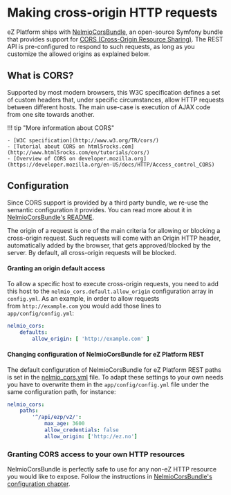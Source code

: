 # Making cross-origin HTTP requests

eZ Platform ships with [NelmioCorsBundle](https://github.com/nelmio/NelmioCorsBundle),
an open-source Symfony bundle that provides support for [CORS (Cross-Origin Resource Sharing)](http://www.w3.org/TR/cors/).
The REST API is pre-configured to respond to such requests, as long as you customize the allowed origins as explained below.

## What is CORS?

Supported by most modern browsers, this W3C specification defines a set of custom headers
that, under specific circumstances, allow HTTP requests between different hosts.
The main use-case is execution of AJAX code from one site towards another.

!!! tip "More information about CORS"

    - [W3C specification](http://www.w3.org/TR/cors/)
    - [Tutorial about CORS on html5rocks.com](http://www.html5rocks.com/en/tutorials/cors/)
    - [Overview of CORS on developer.mozilla.org](https://developer.mozilla.org/en-US/docs/HTTP/Access_control_CORS)

## Configuration

Since CORS support is provided by a third party bundle, we re-use the semantic configuration it provides.
You can read more about it in [NelmioCorsBundle's README](https://github.com/nelmio/NelmioCorsBundle/blob/master/README.md).

The origin of a request is one of the main criteria for allowing or blocking a cross-origin request.
Such requests will come with an Origin HTTP header, automatically added by the browser,
that gets approved/blocked by the server. By default, all cross-origin requests will be blocked.

#### Granting an origin default access

To allow a specific host to execute cross-origin requests, you need to add this host to the `nelmio_cors.default.allow_origin` configuration array in `config.yml`.
As an example, in order to allow requests from `http://example.com` you would add those lines to `app/config/config.yml`:

``` yaml
nelmio_cors:
    defaults:
        allow_origin: [ 'http://example.com' ]
```

#### Changing configuration of NelmioCorsBundle for eZ Platform REST

The default configuration of NelmioCorsBundle for eZ Platform REST paths is set in the [nelmio_cors.yml](https://github.com/ezsystems/ezpublish-kernel/blob/v7.5.5/eZ/Bundle/EzPublishRestBundle/Resources/config/nelmio_cors.yml) file. 
To adapt these settings to your own needs you have to overwrite them in the `app/config/config.yml` file under the same configuration path, for instance:

```yaml
nelmio_cors:
    paths:
        '^/api/ezp/v2/':
            max_age: 3600
            allow_credentials: false
            allow_origin: ['http://ez.no']
```

### Granting CORS access to your own HTTP resources

NelmioCorsBundle is perfectly safe to use for any non-eZ HTTP resource you would like to expose.
Follow the instructions in [NelmioCorsBundle's configuration chapter](https://github.com/nelmio/NelmioCorsBundle/blob/master/README.md#configuration).
